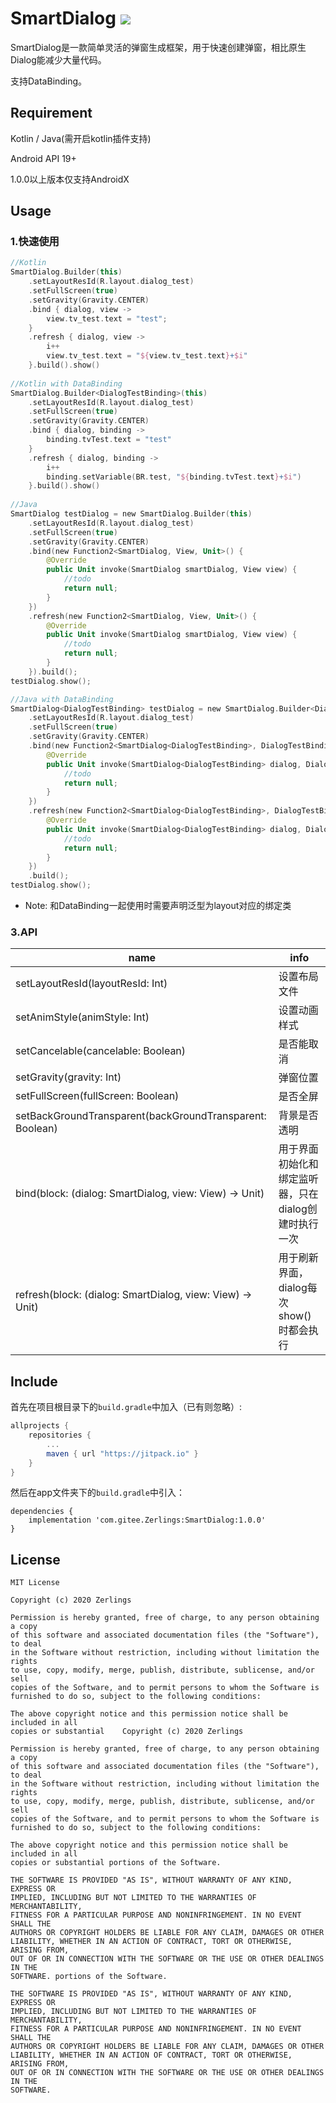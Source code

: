 # SmartDialog [![](https://jitpack.io/v/com.gitee.Zerlings/SmartDialog.svg)](https://jitpack.io/#com.gitee.Zerlings/SmartDialog)

SmartDialog是一款简单灵活的弹窗生成框架，用于快速创建弹窗，相比原生Dialog能减少大量代码。

支持DataBinding。

Requirement
-----------
Kotlin / Java(需开启kotlin插件支持)

Android API 19+

1.0.0以上版本仅支持AndroidX

Usage
-------

### 1.快速使用
```kotlin
//Kotlin
SmartDialog.Builder(this)
    .setLayoutResId(R.layout.dialog_test)
    .setFullScreen(true)
    .setGravity(Gravity.CENTER)
    .bind { dialog, view ->
        view.tv_test.text = "test";
    }
    .refresh { dialog, view ->
        i++
        view.tv_test.text = "${view.tv_test.text}+$i"
    }.build().show()
        
//Kotlin with DataBinding
SmartDialog.Builder<DialogTestBinding>(this)
    .setLayoutResId(R.layout.dialog_test)
    .setFullScreen(true)
    .setGravity(Gravity.CENTER)
    .bind { dialog, binding ->
        binding.tvTest.text = "test"
    }
    .refresh { dialog, binding ->
        i++
        binding.setVariable(BR.test, "${binding.tvTest.text}+$i")
    }.build().show()
            
//Java
SmartDialog testDialog = new SmartDialog.Builder(this)
    .setLayoutResId(R.layout.dialog_test)
    .setFullScreen(true)
    .setGravity(Gravity.CENTER)
    .bind(new Function2<SmartDialog, View, Unit>() {
        @Override
        public Unit invoke(SmartDialog smartDialog, View view) {
            //todo
            return null;
        }
    })
    .refresh(new Function2<SmartDialog, View, Unit>() {
        @Override
        public Unit invoke(SmartDialog smartDialog, View view) {
            //todo
            return null;
        }
    }).build();
testDialog.show();

//Java with DataBinding
SmartDialog<DialogTestBinding> testDialog = new SmartDialog.Builder<DialogTestBinding>(this)
    .setLayoutResId(R.layout.dialog_test)
    .setFullScreen(true)
    .setGravity(Gravity.CENTER)
    .bind(new Function2<SmartDialog<DialogTestBinding>, DialogTestBinding, Unit>() {
        @Override
        public Unit invoke(SmartDialog<DialogTestBinding> dialog, DialogTestBinding binding) {
            //todo
            return null;
        }
    })
    .refresh(new Function2<SmartDialog<DialogTestBinding>, DialogTestBinding, Unit>() {
        @Override
        public Unit invoke(SmartDialog<DialogTestBinding> dialog, DialogTestBinding binding) {
            //todo
            return null;
        }
    })
    .build();
testDialog.show();
```
* Note: 和DataBinding一起使用时需要声明泛型为layout对应的绑定类

### 3.API
| name                      | info                                                   |
|------------------------   |--------------------------------------------------------|
| setLayoutResId(layoutResId: Int)| 设置布局文件                  |
| setAnimStyle(animStyle: Int)| 设置动画样式                  |
| setCancelable(cancelable: Boolean)| 是否能取消                  |
| setGravity(gravity: Int)| 弹窗位置           |
| setFullScreen(fullScreen: Boolean)| 是否全屏             |
| setBackGroundTransparent(backGroundTransparent: Boolean)| 背景是否透明             |
| bind(block: (dialog: SmartDialog, view: View) -> Unit)| 用于界面初始化和绑定监听器，只在dialog创建时执行一次             |
| refresh(block: (dialog: SmartDialog, view: View) -> Unit)| 用于刷新界面，dialog每次show()时都会执行             |

Include
-------
首先在项目根目录下的`build.gradle`中加入（已有则忽略）:
```groovy
allprojects {
    repositories {
        ...
        maven { url "https://jitpack.io" }
    }
}
```
然后在app文件夹下的`build.gradle`中引入：
```
dependencies {
    implementation 'com.gitee.Zerlings:SmartDialog:1.0.0'
}
```

License
-------
    MIT License

    Copyright (c) 2020 Zerlings
    
    Permission is hereby granted, free of charge, to any person obtaining a copy
    of this software and associated documentation files (the "Software"), to deal
    in the Software without restriction, including without limitation the rights
    to use, copy, modify, merge, publish, distribute, sublicense, and/or sell
    copies of the Software, and to permit persons to whom the Software is
    furnished to do so, subject to the following conditions:
    
    The above copyright notice and this permission notice shall be included in all
    copies or substantial    Copyright (c) 2020 Zerlings
    
    Permission is hereby granted, free of charge, to any person obtaining a copy
    of this software and associated documentation files (the "Software"), to deal
    in the Software without restriction, including without limitation the rights
    to use, copy, modify, merge, publish, distribute, sublicense, and/or sell
    copies of the Software, and to permit persons to whom the Software is
    furnished to do so, subject to the following conditions:
    
    The above copyright notice and this permission notice shall be included in all
    copies or substantial portions of the Software.
    
    THE SOFTWARE IS PROVIDED "AS IS", WITHOUT WARRANTY OF ANY KIND, EXPRESS OR
    IMPLIED, INCLUDING BUT NOT LIMITED TO THE WARRANTIES OF MERCHANTABILITY,
    FITNESS FOR A PARTICULAR PURPOSE AND NONINFRINGEMENT. IN NO EVENT SHALL THE
    AUTHORS OR COPYRIGHT HOLDERS BE LIABLE FOR ANY CLAIM, DAMAGES OR OTHER
    LIABILITY, WHETHER IN AN ACTION OF CONTRACT, TORT OR OTHERWISE, ARISING FROM,
    OUT OF OR IN CONNECTION WITH THE SOFTWARE OR THE USE OR OTHER DEALINGS IN THE
    SOFTWARE. portions of the Software.
    
    THE SOFTWARE IS PROVIDED "AS IS", WITHOUT WARRANTY OF ANY KIND, EXPRESS OR
    IMPLIED, INCLUDING BUT NOT LIMITED TO THE WARRANTIES OF MERCHANTABILITY,
    FITNESS FOR A PARTICULAR PURPOSE AND NONINFRINGEMENT. IN NO EVENT SHALL THE
    AUTHORS OR COPYRIGHT HOLDERS BE LIABLE FOR ANY CLAIM, DAMAGES OR OTHER
    LIABILITY, WHETHER IN AN ACTION OF CONTRACT, TORT OR OTHERWISE, ARISING FROM,
    OUT OF OR IN CONNECTION WITH THE SOFTWARE OR THE USE OR OTHER DEALINGS IN THE
    SOFTWARE.